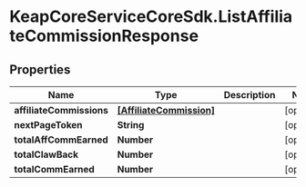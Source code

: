 # KeapCoreServiceCoreSdk.ListAffiliateCommissionResponse

## Properties

Name | Type | Description | Notes
------------ | ------------- | ------------- | -------------
**affiliateCommissions** | [**[AffiliateCommission]**](AffiliateCommission.md) |  | [optional] 
**nextPageToken** | **String** |  | [optional] 
**totalAffCommEarned** | **Number** |  | [optional] 
**totalClawBack** | **Number** |  | [optional] 
**totalCommEarned** | **Number** |  | [optional] 


